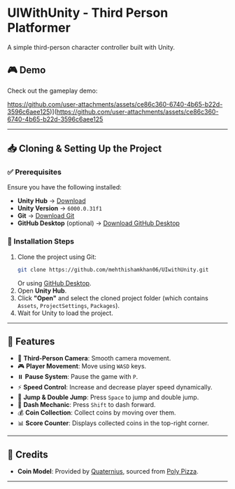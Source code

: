 # UIWithUnity - Third Person Platformer

A simple third-person character controller built with Unity.

## 🎮 Demo

Check out the gameplay demo:

https://github.com/user-attachments/assets/ce86c360-6740-4b65-b22d-3596c6aee125)](https://github.com/user-attachments/assets/ce86c360-6740-4b65-b22d-3596c6aee125

---

## 📥 Cloning & Setting Up the Project

### ✅ Prerequisites
Ensure you have the following installed:
- **Unity Hub** → [Download](https://unity.com/download)
- **Unity Version** → `6000.0.31f1`
- **Git** → [Download Git](https://git-scm.com/)
- **GitHub Desktop** (optional) → [Download GitHub Desktop](https://desktop.github.com/download/)

### 🔧 Installation Steps
1. Clone the project using Git:
   ```sh
   git clone https://github.com/mehthishamkhan06/UIwithUnity.git
   ```
   Or using [GitHub Desktop](https://docs.github.com/en/repositories/creating-and-managing-repositories/cloning-a-repository?tool=desktop).
2. Open **Unity Hub**.
3. Click **"Open"** and select the cloned project folder (which contains `Assets`, `ProjectSettings`, `Packages`).
4. Wait for Unity to load the project.

---

## 🚀 Features

- 🎥 **Third-Person Camera**: Smooth camera movement.
- 🎮 **Player Movement**: Move using `WASD` keys.
- ⏸️ **Pause System**: Pause the game with `P`.
- ⚡ **Speed Control**: Increase and decrease player speed dynamically.
- 🏃 **Jump & Double Jump**: Press `Space` to jump and double jump.
- 💨 **Dash Mechanic**: Press `Shift` to dash forward.
- 💰 **Coin Collection**: Collect coins by moving over them.
- 📊 **Score Counter**: Displays collected coins in the top-right corner.

---

## 🎨 Credits

- **Coin Model**: Provided by [Quaternius](https://quaternius.com/), sourced from [Poly Pizza](https://poly.pizza/m/QHZtj94fvh).

---


